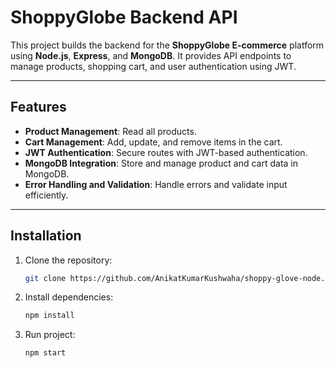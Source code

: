 # ShoppyGlobe Backend API

This project builds the backend for the **ShoppyGlobe E-commerce** platform using **Node.js**, **Express**, and **MongoDB**. It provides API endpoints to manage products, shopping cart, and user authentication using JWT.

---

## Features

- **Product Management**: Read all products.
- **Cart Management**: Add, update, and remove items in the cart.
- **JWT Authentication**: Secure routes with JWT-based authentication.
- **MongoDB Integration**: Store and manage product and cart data in MongoDB.
- **Error Handling and Validation**: Handle errors and validate input efficiently.

---

## Installation

1. Clone the repository:
   ```bash
   git clone https://github.com/AnikatKumarKushwaha/shoppy-glove-node.git
   ```
2. Install dependencies:
   ```bash
   npm install
   ```
3. Run project:
   ```bash
   npm start
   ```
